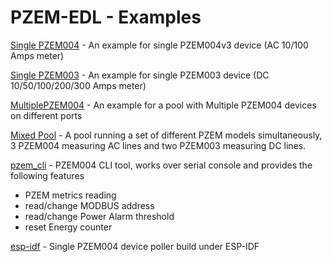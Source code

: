 PZEM-EDL - Examples
======

[Single PZEM004](/examples/01_SinglePZEM004) - An example for single PZEM004v3 device (AC 10/100 Amps meter)

[Single PZEM003](/examples/02_SinglePZEM003) - An example for single PZEM003 device (DC 10/50/100/200/300 Amps meter)

[MultiplePZEM004](/examples/03_MultiplePZEM004) - An example for a pool with Multiple PZEM004 devices on different ports

[Mixed Pool](/examples/04_MixedPool) - A pool running a set of different PZEM models simultaneously, 3 PZEM004 measuring AC lines and two PZEM003 measuring DC lines.

[pzem_cli](/examples/pzem_cli) - PZEM004 CLI tool, works over serial console and provides the following features
 - PZEM metrics reading
 - read/change MODBUS address
 - read/change Power Alarm threshold
 - reset Energy counter

[esp-idf](/examples/esp-idf) - Single PZEM004 device poller build under ESP-IDF
